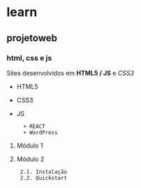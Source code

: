 # learn
## projetoweb
### html, css e js
Sites desenvolvidos em **HTML5 / JS** e _CSS3_

- HTML5
- CSS3
- JS

		+ REACT
		+ WordPress 

1. Módulo 1
2. Módulo 2

		2.1. Instalação 
		2.2. Quickstart


